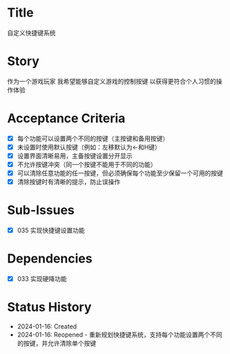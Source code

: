 # Title
自定义快捷键系统

# Story
作为一个游戏玩家
我希望能够自定义游戏的控制按键
以获得更符合个人习惯的操作体验

# Acceptance Criteria
- [x] 每个功能可以设置两个不同的按键（主按键和备用按键）
- [x] 未设置时使用默认按键（例如：左移默认为←和H键）
- [x] 设置界面清晰易用，主备按键设置分开显示
- [x] 不允许按键冲突（同一个按键不能用于不同的功能）
- [x] 可以清除任意功能的任一按键，但必须确保每个功能至少保留一个可用的按键
- [x] 清除按键时有清晰的提示，防止误操作

# Sub-Issues
- [x] 035 实现快捷键设置功能

# Dependencies
- [x] 033 实现硬降功能

# Status History
- 2024-01-16: Created
- 2024-01-16: Reopened - 重新规划快捷键系统，支持每个功能设置两个不同的按键，并允许清除单个按键
